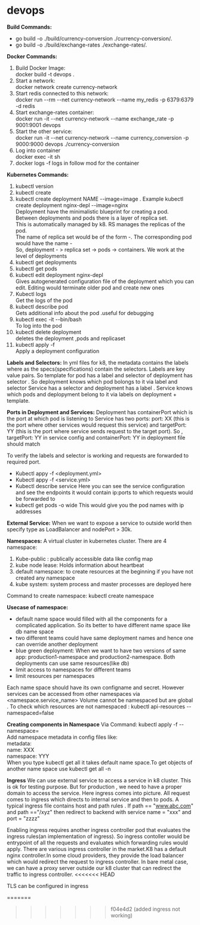 # devops

**Build Commands:**

- go build -o ./build/currency-conversion ./currency-conversion/.
- go build -o ./build/exchange-rates ./exchange-rates/.

**Docker Commands:**

1. Build Docker Image:  
   docker build -t devops .
2. Start a network:  
   docker network create currency-network
3. Start redis connected to this network:  
   docker run --rm --net currency-network --name my_redis -p 6379:6379 -d redis
4. Start exchange-rates container:  
   docker run -it --net currency-network --name exchange_rate -p 9001:9001 devops
5. Start the other service:  
   docker run -it --net currency-network --name currency_conversion -p 9000:9000 devops ./currency-conversion
6. Log into container  
   docker exec -it <container id> sh
7. docker logs -f <container id>
   logs in follow mod for the container

**Kubernetes Commands:**

1. kubectl version
2. kubectl create
3. kubectl create deployment NAME --image=image . Example kubectl create deployment nginx-depl --image=nginx  
   Deployment have the minimalistic blueprint for creating a pod.  
   Between deployments and pods there is a layer of replica set.  
   This is automatically managed by k8. RS manages the replicas of the pod.  
   The name of replica set would be of the form <image-name>-<rs id>. The corresponding pod would have the name <image-name>-<rs id><pod id>  
   So, deployment - > replica set -> pods -> containers. We work at the level of deployments
4. kubectl get deployments
5. kubectl get pods
6. kubectl edit deployment nginx-depl  
   Gives autogenerated configuration file of the deployment which you can edit. Editing would terminate older pod and create new ones
7. Kubectl logs <podname>  
   Get the logs of the pod
8. kubectl describe pod <podname>  
   Gets additional info about the pod .useful for debugging
9. kubectl exec -it <podname> --bin/bash  
   To log into the pod
10. kubectl delete deployment <podname>  
    deletes the deployment ,pods and replicaset
11. kubectl apply -f <filename>  
    Apply a deployment configuration

**Labels and Selectors:**
In yml files for k8, the metadata contains the labels where as the specs(specifications) contain the selectors. Labels are key value pairs.
So template for pod has a label and selector of deployment has selector . So deployment knows which pod bolongs to it via label and selector
Service has a selector and deployment has a label . Service knows which pods and deplopyment belong to it via labels on deployment + template.

**Ports in Deployment and Services:**
Deployment has containerPort which is the port at which pod is listening to
Service has two ports: port: XX (this is the port where other services would request this service) and targetPort: YY (this is the port where service sends request to the target port). So , targetPort: YY in service config and containerPort: YY in deployment file should match

To verify the labels and selector is working and requests are forwarded to required port.

- Kubectl appy -f <deployment.yml>
- Kubectl appy -f <service.yml>
- Kubectl describe service <service name>
  Here you can see the service configuration and see the endpoints it would contain ip:ports to which requests would be forwarded to
- kubectl get pods -o wide
  This would give you the pod names with ip addresses

**External Service:** When we want to expose a service to outside world then specify type as LoadBalancer and nodePort > 30k.

**Namespaces:** A virtual cluster in kubernetes cluster. There are 4 namespace:

1. Kube-public : publically accessible data like config map
2. kube node lease: Holds information about heartbeat
3. default namespace: to create resources at the beginning if you have not created any namespace
4. kube system: system process and master processes are deployed here

Command to create namespace: kubectl create namespace <namespace name >

**Usecase of namespace:**

- default name space would filled with all the components for a complicated application. So its better to have different name space like db name space
- two different teams could have same deployment names and hence one can override another deployment
- blue green deployment: When we want to have two versions of same app: production1-namespace and production2-namespace. Both deployments can use same resources(like db)
- limit access to namespaces for different teams
- limit resources per namespaces

Each name space should have its own configname and secret. However services can be accessed from other namespaces via <namespace.service_name>
Volume cannot be namespaced but are global . To check which resources are not namespaced : kubectl api-resources --namespaced=false

**Creating components in Namespace**
Via Command: kubectl apply -f <filename> --namespace=<namespace>  
Add namespace metadata in config files like:  
metadata:  
name: XXX  
namespace: YYY  
When you type kubectl get all it takes default name space.To get objects of another name space use kubectl get all -n <namespace>

**Ingress**
We can use external service to access a service in k8 cluster. This is ok for testing purpose. But for production , we need to have a proper domain to access the service. Here ingress comes into picture. All request comes to ingress which directs to internal service and then to pods.
A typical ingress file contains host and path rules . If path == "www.abc.com" and path =="/xyz" then redirect to backend with service name = "xxx" and port = "zzzz"

Enabling ingress requires another ingress controller pod that evaluates the ingress rules(an implementation of ingress). So ingress contoller would be entrypoint of all the requests and evaluates which forwarding rules would apply. There are various ingress controller in the market.K8 has a default nginx controller.In some cloud providers, they provide the load balancer which would redirect the request to ingress controller. In bare metal case, we can have a proxy server outside our k8 cluster that can redirect the traffic to ingress controller.
<<<<<<< HEAD

TLS can be configured in ingress 

=======
>>>>>>> f04e4d2 (added ingress not working)
